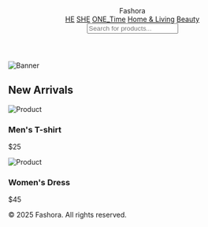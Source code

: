 <!DOCTYPE html>
<html lang="en">
<head>
  <meta charset="UTF-8" />
  <meta name="viewport" content="width=device-width, initial-scale=1.0" />
  <title>Fashion Store</title>
  <link rel="stylesheet" href="style.css" />
</head>
<body>
  <header>
    <div class="logo">Fashora</div>
    <nav>
      <a href="he.html">HE</a>
      <a href="she.html">SHE</a>
      <a href="1.html">ONE_Time</a>
      <a href="#">Home & Living</a>
      <a href="#">Beauty</a>
    </nav>
    <input type="text" placeholder="Search for products..." />
  </header>

  <section class="banner">
    <img src="https://via.placeholder.com/1200x400" alt="Banner" />
  </section>

  <section class="products">
    <h2>New Arrivals</h2>
    <div class="product-grid">
      <div class="product-card">
        <img src="https://via.placeholder.com/200x250" alt="Product" />
        <h3>Men's T-shirt</h3>
        <p>$25</p>
      </div>
      <div class="product-card">
        <img src="https://via.placeholder.com/200x250" alt="Product" />
        <h3>Women's Dress</h3>
        <p>$45</p>
      </div>
      <!-- Add more product cards -->
    </div>
  </section>

  <footer>
    <p>© 2025 Fashora. All rights reserved.</p>
  </footer>
</body>
</html>
